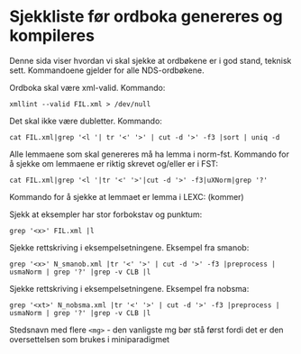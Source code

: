 # Sjekkliste før ordboka genereres og kompileres

Denne sida viser hvordan vi skal sjekke at ordbøkene er i god stand, teknisk sett. Kommandoene gjelder for alle NDS-ordbøkene.

Ordboka skal være xml-valid. Kommando:

```
xmllint --valid FIL.xml > /dev/null
```

Det skal ikke være dubletter. Kommando:

```
cat FIL.xml|grep '<l '| tr '<' '>' | cut -d '>' -f3 |sort | uniq -d
```

Alle lemmaene som skal genereres må ha lemma i norm-fst. Kommando for å sjekke om lemmaene er riktig skrevet og/eller er i FST:

```
cat FIL.xml|grep '<l '|tr '<' '>'|cut -d '>' -f3|uXNorm|grep '?'
```

Kommando for å sjekke at lemmaet er lemma i LEXC: (kommer)

Sjekk at eksempler har stor forbokstav og punktum:

```
grep '<x>' FIL.xml |l
```

Sjekke rettskriving i eksempelsetningene.
Eksempel fra smanob:

```
grep '<x>' N_smanob.xml |tr '<' '>' | cut -d '>' -f3 |preprocess | usmaNorm | grep '?' |grep -v CLB |l
```

Sjekke rettskriving i eksempelsetningene. Eksempel fra nobsma:

```
grep '<xt>' N_nobsma.xml |tr '<' '>' | cut -d '>' -f3 |preprocess | usmaNorm | grep '?' |grep -v CLB |l
```

Stedsnavn med flere `<mg>` - den vanligste mg bør stå først fordi det er den oversettelsen som brukes i miniparadigmet
